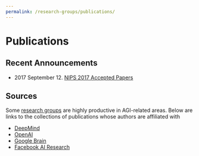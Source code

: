 ```yaml
---
permalink: /research-groups/publications/
---
```

# Publications

## Recent Announcements

* 2017 September 12. [NIPS 2017 Accepted Papers](https://nips.cc/Conferences/2017/AcceptedPapersInitial)

## Sources

Some [research groups](http://realai.org/research-groups/) are highly productive in AGI-related areas. Below are links to the collections of publications whose authors are affiliated with

* [DeepMind](http://realai.org/research-groups/publications/deepmind/)
* [OpenAI](http://realai.org/research-groups/publications/openai/)
* [Google Brain](http://realai.org/research-groups/publications/google-brain/)
* [Facebook AI Research](http://realai.org/research-groups/publications/facebook-AI-research/)

